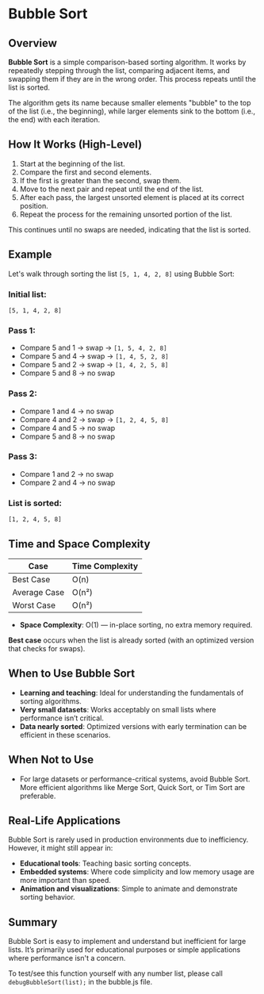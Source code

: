 # Bubble Sort

## Overview

**Bubble Sort** is a simple comparison-based sorting algorithm. It works by repeatedly stepping through the list, comparing adjacent items, and swapping them if they are in the wrong order. This process repeats until the list is sorted.

The algorithm gets its name because smaller elements "bubble" to the top of the list (i.e., the beginning), while larger elements sink to the bottom (i.e., the end) with each iteration.

## How It Works (High-Level)

1. Start at the beginning of the list.
2. Compare the first and second elements.
3. If the first is greater than the second, swap them.
4. Move to the next pair and repeat until the end of the list.
5. After each pass, the largest unsorted element is placed at its correct position.
6. Repeat the process for the remaining unsorted portion of the list.

This continues until no swaps are needed, indicating that the list is sorted.

## Example

Let's walk through sorting the list `[5, 1, 4, 2, 8]` using Bubble Sort:

### Initial list:

`[5, 1, 4, 2, 8]`

### Pass 1:

- Compare 5 and 1 → swap → `[1, 5, 4, 2, 8]`
- Compare 5 and 4 → swap → `[1, 4, 5, 2, 8]`
- Compare 5 and 2 → swap → `[1, 4, 2, 5, 8]`
- Compare 5 and 8 → no swap

### Pass 2:

- Compare 1 and 4 → no swap
- Compare 4 and 2 → swap → `[1, 2, 4, 5, 8]`
- Compare 4 and 5 → no swap
- Compare 5 and 8 → no swap

### Pass 3:

- Compare 1 and 2 → no swap
- Compare 2 and 4 → no swap

### List is sorted:

`[1, 2, 4, 5, 8]`

## Time and Space Complexity

| Case         | Time Complexity |
| ------------ | --------------- |
| Best Case    | O(n)            |
| Average Case | O(n²)           |
| Worst Case   | O(n²)           |

- **Space Complexity**: O(1) — in-place sorting, no extra memory required.

**Best case** occurs when the list is already sorted (with an optimized version that checks for swaps).

## When to Use Bubble Sort

- **Learning and teaching**: Ideal for understanding the fundamentals of sorting algorithms.
- **Very small datasets**: Works acceptably on small lists where performance isn’t critical.
- **Data nearly sorted**: Optimized versions with early termination can be efficient in these scenarios.

## When Not to Use

- For large datasets or performance-critical systems, avoid Bubble Sort. More efficient algorithms like Merge Sort, Quick Sort, or Tim Sort are preferable.

## Real-Life Applications

Bubble Sort is rarely used in production environments due to inefficiency. However, it might still appear in:

- **Educational tools**: Teaching basic sorting concepts.
- **Embedded systems**: Where code simplicity and low memory usage are more important than speed.
- **Animation and visualizations**: Simple to animate and demonstrate sorting behavior.

## Summary

Bubble Sort is easy to implement and understand but inefficient for large lists. It’s primarily used for educational purposes or simple applications where performance isn't a concern.

To test/see this function yourself with any number list, please call `debugBubbleSort(list);` in the bubble.js file.
